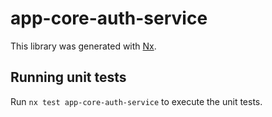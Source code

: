 # app-core-auth-service

This library was generated with [Nx](https://nx.dev).

## Running unit tests

Run `nx test app-core-auth-service` to execute the unit tests.
